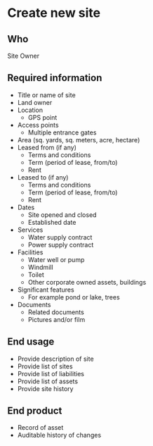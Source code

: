 # Create new site

## Who
Site Owner

## Required information
- Title or name of site
- Land owner
- Location
    - GPS point
- Access points
    - Multiple entrance gates
- Area (sq. yards, sq. meters, acre, hectare)
- Leased from (if any)
    - Terms and conditions
    - Term (period of lease, from/to)
    - Rent
- Leased to (if any)
    - Terms and conditions
    - Term (period of lease, from/to)
    - Rent
- Dates
    - Site opened and closed
    - Established date
- Services
    - Water supply contract
    - Power supply contract
- Facilities
    - Water well or pump
    - Windmill
    - Toilet
    - Other corporate owned assets, buildings
- Significant features
    - For example pond or lake, trees
- Documents
    - Related documents
    - Pictures and/or film

## End usage
- Provide description of site
- Provide list of sites
- Provide list of liabilities
- Provide list of assets
- Provide site history

## End product
- Record of asset
- Auditable history of changes